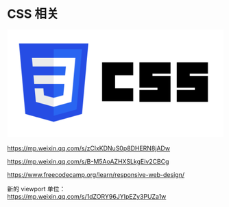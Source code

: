 # CSS 相关

![](/images/css.webp)

https://mp.weixin.qq.com/s/zClxKDNuS0p8DHERN8jADw

https://mp.weixin.qq.com/s/B-M5AoAZHXSLkgEiv2CBCg

https://www.freecodecamp.org/learn/responsive-web-design/

新的 viewport 单位：https://mp.weixin.qq.com/s/1dZORY96JYIpEZy3PUZa1w
